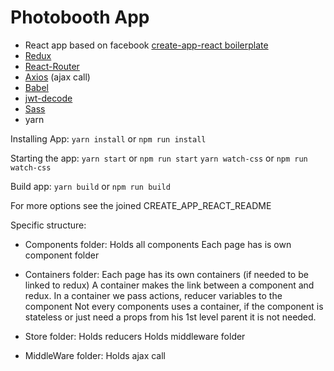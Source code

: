 # Photobooth App
- React app based on facebook [create-app-react boilerplate](https://github.com/facebook/create-react-app#creating-an-app)
- [Redux](https://redux.js.org/)
- [React-Router](https://reacttraining.com/react-router/core/guides/philosophy)
- [Axios](https://github.com/axios/axios) (ajax call)
- [Babel](https://babeljs.io/)
- [jwt-decode](https://github.com/auth0/jwt-decode)
- [Sass](https://sass-lang.com/)
- yarn

Installing App:
`yarn install` or `npm run install`

Starting the app:
`yarn start` or `npm run start`
`yarn watch-css` or `npm run watch-css`

Build app:
`yarn build` or `npm run build`

For more options see the joined CREATE_APP_REACT_README

Specific structure:
- Components folder:
Holds all components
Each page has is own component folder

- Containers folder:
Each page has its own containers (if needed to be linked to redux)
A container makes the link between a component and redux.
In a container we pass actions, reducer variables to the component
Not every components uses a container, if the component is stateless or just need a props from his 1st level parent
it is not needed.

- Store folder:
Holds reducers
Holds middleware folder
- MiddleWare folder:
Holds ajax call
